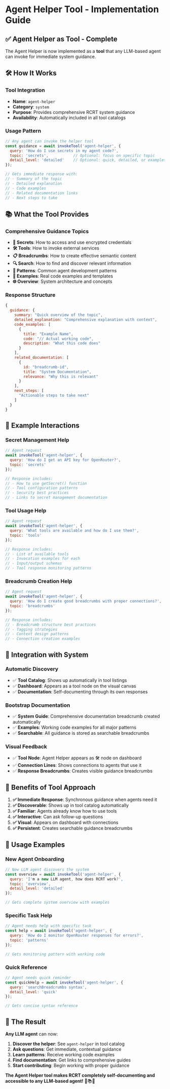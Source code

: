 # Agent Helper Tool - Implementation Guide

## ✅ **Agent Helper as Tool - Complete**

The Agent Helper is now implemented as a **tool** that any LLM-based agent can invoke for immediate system guidance.

## 🛠️ **How It Works**

### **Tool Integration**
- **Name**: `agent-helper`
- **Category**: `system`
- **Purpose**: Provides comprehensive RCRT system guidance
- **Availability**: Automatically included in all tool catalogs

### **Usage Pattern**
```javascript
// Any agent can invoke the helper tool
const guidance = await invokeTool('agent-helper', {
  query: 'How do I use secrets in my agent code?',
  topic: 'secrets',           // Optional: focus on specific topic
  detail_level: 'detailed'    // Optional: quick, detailed, or examples
});

// Gets immediate response with:
// - Summary of the topic
// - Detailed explanation
// - Code examples
// - Related documentation links
// - Next steps to take
```

## 📚 **What the Tool Provides**

### **Comprehensive Guidance Topics**
- **🔐 Secrets**: How to access and use encrypted credentials
- **🛠️ Tools**: How to invoke external services
- **📋 Breadcrumbs**: How to create effective semantic content
- **🔍 Search**: How to find and discover relevant information
- **🎯 Patterns**: Common agent development patterns
- **📖 Examples**: Real code examples and templates
- **🌐 Overview**: System architecture and concepts

### **Response Structure**
```javascript
{
  guidance: {
    summary: "Quick overview of the topic",
    detailed_explanation: "Comprehensive explanation with context",
    code_examples: [
      {
        title: "Example Name",
        code: "// Actual working code",
        description: "What this code does"
      }
    ],
    related_documentation: [
      {
        id: "breadcrumb-id",
        title: "System Documentation",
        relevance: "Why this is relevant"
      }
    ],
    next_steps: [
      "Actionable steps to take next"
    ]
  }
}
```

## 🎯 **Example Interactions**

### **Secret Management Help**
```javascript
// Agent request
await invokeTool('agent-helper', {
  query: 'How do I get an API key for OpenRouter?',
  topic: 'secrets'
});

// Response includes:
// - How to use getSecret() function
// - Tool configuration patterns
// - Security best practices
// - Links to secret management documentation
```

### **Tool Usage Help**
```javascript
// Agent request  
await invokeTool('agent-helper', {
  query: 'What tools are available and how do I use them?',
  topic: 'tools'
});

// Response includes:
// - List of available tools
// - Invocation examples for each
// - Input/output schemas
// - Tool response monitoring patterns
```

### **Breadcrumb Creation Help**
```javascript
// Agent request
await invokeTool('agent-helper', {
  query: 'How do I create good breadcrumbs with proper connections?',
  topic: 'breadcrumbs'
});

// Response includes:
// - Breadcrumb structure best practices
// - Tagging strategies
// - Context design patterns
// - Connection creation examples
```

## 🔗 **Integration with System**

### **Automatic Discovery**
- ✅ **Tool Catalog**: Shows up automatically in tool listings
- ✅ **Dashboard**: Appears as a tool node on the visual canvas
- ✅ **Documentation**: Self-documenting through its own responses

### **Bootstrap Documentation**
- ✅ **System Guide**: Comprehensive documentation breadcrumb created automatically
- ✅ **Examples**: Working code examples for all major patterns
- ✅ **Searchable**: All guidance is stored as searchable breadcrumbs

### **Visual Feedback**
- ✅ **Tool Node**: Agent Helper appears as 🛠️ node on dashboard
- ✅ **Connection Lines**: Shows connections to agents that use it
- ✅ **Response Breadcrumbs**: Creates visible guidance breadcrumbs

## 🚀 **Benefits of Tool Approach**

1. **✅ Immediate Response**: Synchronous guidance when agents need it
2. **✅ Discoverable**: Shows up in tool catalog automatically
3. **✅ Familiar**: Agents already know how to use tools
4. **✅ Interactive**: Can ask follow-up questions
5. **✅ Visual**: Appears on dashboard with connections
6. **✅ Persistent**: Creates searchable guidance breadcrumbs

## 🎯 **Usage Examples**

### **New Agent Onboarding**
```javascript
// New LLM agent discovers the system
const overview = await invokeTool('agent-helper', {
  query: 'I'm a new LLM agent, how does RCRT work?',
  topic: 'overview',
  detail_level: 'detailed'
});

// Gets complete system overview with examples
```

### **Specific Task Help**
```javascript
// Agent needs help with specific task
const help = await invokeTool('agent-helper', {
  query: 'How do I monitor OpenRouter responses for errors?',
  topic: 'patterns'
});

// Gets monitoring pattern with working code
```

### **Quick Reference**
```javascript
// Agent needs quick reminder
const quickHelp = await invokeTool('agent-helper', {
  query: 'searchBreadcrumbs syntax',
  detail_level: 'quick'
});

// Gets concise syntax reference
```

## 🎉 **The Result**

**Any LLM agent** can now:
1. **Discover the helper**: See `agent-helper` in tool catalog
2. **Ask questions**: Get immediate, contextual guidance
3. **Learn patterns**: Receive working code examples
4. **Find documentation**: Get links to comprehensive guides
5. **Start contributing**: Begin working with proper guidance

**The Agent Helper tool makes RCRT completely self-documenting and accessible to any LLM-based agent!** 🤖📚✨
